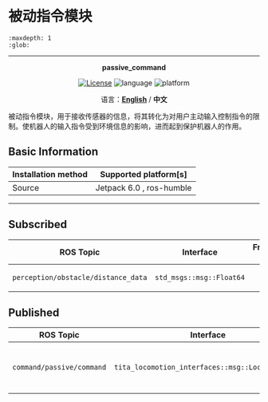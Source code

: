 # 被动指令模块

```{toctree}
:maxdepth: 1
:glob:
```

------

<p align="center"><strong>passive_command</strong></p>
<p align="center"><a href="https://github.com/${YOUR_GIT_REPOSITORY}/blob/main/LICENSE"><img alt="License" src="https://img.shields.io/badge/License-Apache%202.0-orange"/></a>
<img alt="language" src="https://img.shields.io/badge/language-c++-red"/>
<img alt="platform" src="https://img.shields.io/badge/platform-linux-l"/>
</p>




<p align="center">
    语言：<a href="./docs/docs_en/README_EN.md"><strong>English</strong></a> / <strong>中文</strong>
</p>

​	被动指令模块，用于接收传感器的信息，将其转化为对用户主动输入控制指令的限制。使机器人的输入指令受到环境信息的影响，进而起到保护机器人的作用。

## Basic Information

| Installation method | Supported platform[s]    |
| ------------------- | ------------------------ |
| Source              | Jetpack 6.0 , ros-humble |

------

## Subscribed

|              ROS Topic              |        Interface         | Frame ID |   Description    |
| :---------------------------------: | :----------------------: | :------: | :--------------: |
| `perception/obstacle/distance_data` | `std_msgs::msg::Float64` |   `/`    | 识别到的障碍距离 |

## Published

|         ROS Topic         |                    Interface                     |   Frame ID    |           Description            |
| :-----------------------: | :----------------------------------------------: | :-----------: | :------------------------------: |
| `command/passive/command` | `tita_locomotion_interfaces::msg::LocomotionCmd` | `passive_joy` | 用于描述当前机器人的运动能力上限 |



